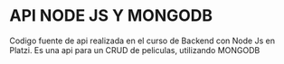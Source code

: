 # API NODE JS Y MONGODB

Codigo fuente de api realizada en el curso de Backend con Node Js en Platzi. Es una api para un CRUD de peliculas, utilizando MONGODB